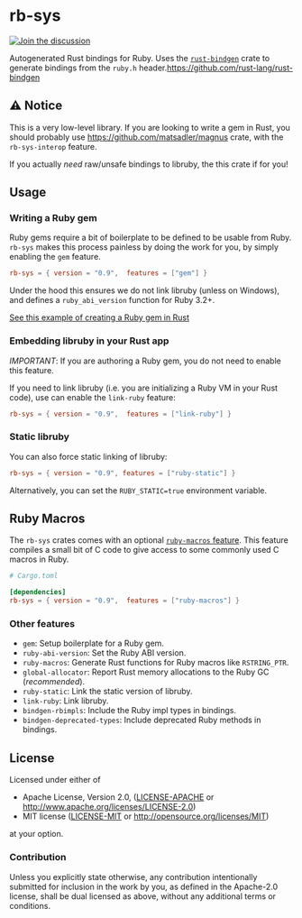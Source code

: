 # rb-sys

[![Join the discussion](https://img.shields.io/badge/slack-chat-blue.svg)](https://join.slack.com/t/oxidize-rb/shared_invite/zt-16zv5tqte-Vi7WfzxCesdo2TqF_RYBCw)

Autogenerated Rust bindings for Ruby. Uses the [`rust-bindgen`](https://github.com/rust-lang/rust-bindgen) crate to
generate bindings from the `ruby.h` header.https://github.com/rust-lang/rust-bindgen

## ⚠️ Notice

This is a very low-level library. If you are looking to write a gem in Rust, you should probably use
https://github.com/matsadler/magnus crate, with the `rb-sys-interop` feature.

If you actually _need_ raw/unsafe bindings to libruby, the this crate if for you!

## Usage

### Writing a Ruby gem

Ruby gems require a bit of boilerplate to be defined to be usable from Ruby. `rb-sys` makes this process painless by
doing the work for you, by simply enabling the `gem` feature.

```toml
rb-sys = { version = "0.9",  features = ["gem"] }
```

Under the hood this ensures we do not link libruby (unless on Windows), and defines a `ruby_abi_version` function for
Ruby 3.2+.

[See this example of creating a Ruby gem in Rust](./examples/rust_reverse)

### Embedding libruby in your Rust app

_IMPORTANT_: If you are authoring a Ruby gem, you do not need to enable this feature.

If you need to link libruby (i.e. you are initializing a Ruby VM in your Rust code), use can enable the `link-ruby`
feature:

```toml
rb-sys = { version = "0.9",  features = ["link-ruby"] }
```

### Static libruby

You can also force static linking of libruby:

```toml
rb-sys = { version = "0.9", features = ["ruby-static"] }
```

Alternatively, you can set the `RUBY_STATIC=true` environment variable.

## Ruby Macros

The `rb-sys` crates comes with an optional [`ruby-macros` feature](./crates/rb-sys/src/macros/mod.rs). This feature
compiles a small bit of C code to give access to some commonly used C macros in Ruby.

```toml
# Cargo.toml

[dependencies]
rb-sys = { version = "0.9",  features = ["ruby-macros"] }
```

### Other features

- `gem`: Setup boilerplate for a Ruby gem.
- `ruby-abi-version`: Set the Ruby ABI version.
- `ruby-macros`: Generate Rust functions for Ruby macros like `RSTRING_PTR`.
- `global-allocator`: Report Rust memory allocations to the Ruby GC (_recommended_).
- `ruby-static`: Link the static version of libruby.
- `link-ruby`: Link libruby.
- `bindgen-rbimpls`: Include the Ruby impl types in bindings.
- `bindgen-deprecated-types`: Include deprecated Ruby methods in bindings.

## License

Licensed under either of

- Apache License, Version 2.0, ([LICENSE-APACHE](LICENSE-APACHE) or http://www.apache.org/licenses/LICENSE-2.0)
- MIT license ([LICENSE-MIT](LICENSE-MIT) or http://opensource.org/licenses/MIT)

at your option.

### Contribution

Unless you explicitly state otherwise, any contribution intentionally submitted for inclusion in the work by you, as
defined in the Apache-2.0 license, shall be dual licensed as above, without any additional terms or conditions.
